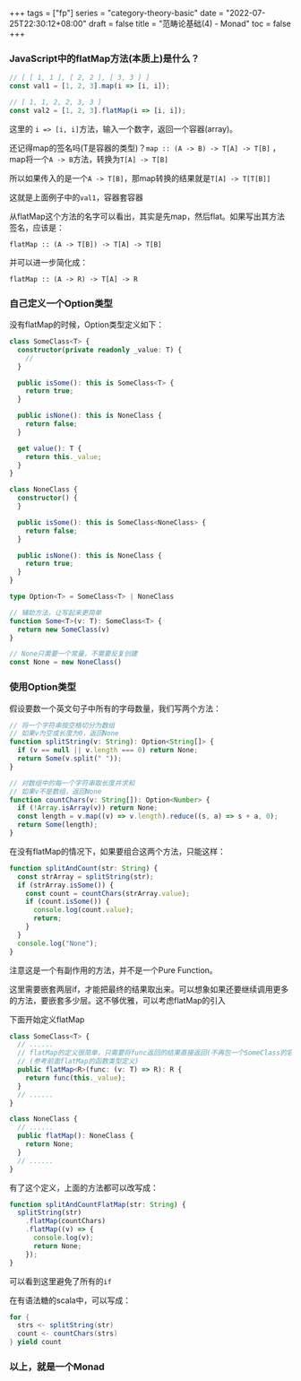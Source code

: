+++
tags = ["fp"]
series = "category-theory-basic"
date = "2022-07-25T22:30:12+08:00"
draft = false
title = "范畴论基础(4) - Monad"
toc = false
+++

### JavaScript中的flatMap方法(本质上)是什么？

```typescript
// [ [ 1, 1 ], [ 2, 2 ], [ 3, 3 ] ]
const val1 = [1, 2, 3].map(i => [i, i]);

// [ 1, 1, 2, 2, 3, 3 ]
const val2 = [1, 2, 3].flatMap(i => [i, i]);
```
这里的 `i => [i, i]`方法，输入一个数字，返回一个容器(array)。

还记得map的签名吗(T是容器的类型)？`map :: (A -> B) -> T[A] -> T[B]` ，map将一个`A -> B`方法，转换为`T[A] -> T[B]`

所以如果传入的是一个`A -> T[B]`，那map转换的结果就是`T[A] -> T[T[B]]`

这就是上面例子中的`val1`，容器套容器

从flatMap这个方法的名字可以看出，其实是先map，然后flat。如果写出其方法签名，应该是：

`flatMap :: (A -> T[B]) -> T[A] -> T[B]`

并可以进一步简化成：

`flatMap :: (A -> R) -> T[A] -> R`


### 自己定义一个Option类型
没有flatMap的时候，Option类型定义如下：

```typescript
class SomeClass<T> {
  constructor(private readonly _value: T) {
    //
  }

  public isSome(): this is SomeClass<T> {
    return true;
  }

  public isNone(): this is NoneClass {
    return false;
  }

  get value(): T {
    return this._value;
  }
}

class NoneClass {
  constructor() {
  }

  public isSome(): this is SomeClass<NoneClass> {
    return false;
  }

  public isNone(): this is NoneClass {
    return true;
  }
}

type Option<T> = SomeClass<T> | NoneClass

// 辅助方法，让写起来更简单
function Some<T>(v: T): SomeClass<T> {
  return new SomeClass(v)
}

// None只需要一个常量，不需要反复创建
const None = new NoneClass()
```
### 使用Option类型

假设要数一个英文句子中所有的字母数量，我们写两个方法：

```typescript
// 将一个字符串按空格切分为数组
// 如果v为空或长度为0，返回None
function splitString(v: String): Option<String[]> {
  if (v == null || v.length === 0) return None;
  return Some(v.split(" "));
}

// 对数组中的每一个字符串取长度并求和
// 如果v不是数组，返回None
function countChars(v: String[]): Option<Number> {
  if (!Array.isArray(v)) return None;
  const length = v.map((v) => v.length).reduce((s, a) => s + a, 0);
  return Some(length);
}
```
在没有flatMap的情况下，如果要组合这两个方法，只能这样：

```typescript
function splitAndCount(str: String) {
  const strArray = splitString(str);
  if (strArray.isSome()) {
    const count = countChars(strArray.value);
    if (count.isSome()) {
      console.log(count.value);
      return;
    }
  }
  console.log("None");
}
```
注意这是一个有副作用的方法，并不是一个Pure Function。

这里需要嵌套两层if，才能把最终的结果取出来。可以想象如果还要继续调用更多的方法，要嵌套多少层。这不够优雅，可以考虑flatMap的引入

下面开始定义flatMap

```typescript
class SomeClass<T> {
  // ......
  // flatMap的定义很简单，只需要将func返回的结果直接返回(不再包一个SomeClass的容器)
  // (参考前面flatMap的函数类型定义)
  public flatMap<R>(func: (v: T) => R): R {
    return func(this._value);
  }
  // ......
}

class NoneClass {
  // ......
  public flatMap(): NoneClass {
    return None;
  }
  // ......
}
```
有了这个定义，上面的方法都可以改写成：

```typescript
function splitAndCountFlatMap(str: String) {
  splitString(str)
    .flatMap(countChars)
    .flatMap((v) => {
      console.log(v);
      return None;
    });
}
```
可以看到这里避免了所有的`if`

在有语法糖的scala中，可以写成：

```scala
for {
  strs <- splitString(str)
  count <- countChars(strs)
} yield count
```
### 以上，就是一个Monad